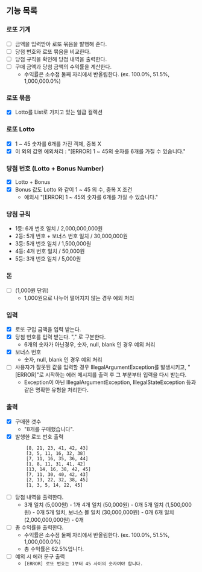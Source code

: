 ## 기능 목록 

### 로또 기계
- [ ] 금액을 입력받아 로또 묶음을 발행해 준다.
- [ ] 당첨 번호와 로또 묶음을 비교한다.
- [ ] 당첨 규칙을 확인해 당첨 내역을 출력한다.
- [ ] 구매 금액과 당첨 금액의 수익률을 계산한다.
  - 수익률은 소수점 둘째 자리에서 반올림한다. (ex. 100.0%, 51.5%, 1,000,000.0%)

### 로또 묶음
- [x] Lotto를 List로 가지고 있는 일급 컬렉션

### 로또 Lotto
- [x] 1 ~ 45 숫자를 6개를 가진 객체, 중복 X
- [x] 이 외의 값엔 에외처리 : "[ERROR] 1 ~ 45의 숫자를 6개를 가질 수 있습니다."

### 당첨 번호 (Lotto + Bonus Number)
- [x] Lotto + Bonus
- [x] Bonus 값도 Lotto 와 같이 1 ~ 45 의 수, 중복 X 조건
  - 예외시 "[ERROR] 1 ~ 45의 숫자를 6개를 가질 수 있습니다."

### 당첨 규칙
  - 1등: 6개 번호 일치 / 2,000,000,000원
  - 2등: 5개 번호 + 보너스 번호 일치 / 30,000,000원
  - 3등: 5개 번호 일치 / 1,500,000원
  - 4등: 4개 번호 일치 / 50,000원
  - 5등: 3개 번호 일치 / 5,000원

### 돈

- [ ] (1,000원 단위)
	- 1,000원으로 나누어 떨어지지 않는 경우 예외 처리

### 입력
- [x] 로또 구입 금액을 입력 받는다. 
- [x] 당첨 번호를 입력 받는다. "," 로 구분한다.
  - 6개의 숫자가 아닌경우, 숫자, null, blank 인 경우 예외 처리
- [x] 보너스 번호
  - 숫자, null, blank 인 경우 예외 처리
- [ ] 사용자가 잘못된 값을 입력할 경우 IllegalArgumentException를 발생시키고, "[ERROR]"로 시작하는 에러 메시지를 출력 후 그 부분부터 입력을 다시 받는다.
  - Exception이 아닌 IllegalArgumentException, IllegalStateException 등과 같은 명확한 유형을 처리한다.

### 출력
- [x] 구매한 갯수
  - "8개를 구매했습니다".
- [x] 발행한 로또 번호 출력
  ```
      [8, 21, 23, 41, 42, 43]
      [3, 5, 11, 16, 32, 38]
      [7, 11, 16, 35, 36, 44]
      [1, 8, 11, 31, 41, 42]
      [13, 14, 16, 38, 42, 45]
      [7, 11, 30, 40, 42, 43]
      [2, 13, 22, 32, 38, 45]
      [1, 3, 5, 14, 22, 45]
  ```
- [ ] 당첨 내역을 출력한다.
  - 3개 일치 (5,000원) - 1개
    4개 일치 (50,000원) - 0개
    5개 일치 (1,500,000원) - 0개
    5개 일치, 보너스 볼 일치 (30,000,000원) - 0개
    6개 일치 (2,000,000,000원) - 0개
- [ ] 총 수익률을 출력한다.
  - 수익률은 소수점 둘째 자리에서 반올림한다. (ex. 100.0%, 51.5%, 1,000,000.0%)
  - 총 수익률은 62.5%입니다.
- [ ] 예외 시 에러 문구 출력
  - `[ERROR] 로또 번호는 1부터 45 사이의 숫자여야 합니다.`


